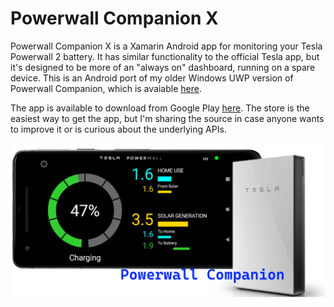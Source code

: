 # Powerwall Companion X
Powerwall Companion X is a Xamarin Android app for monitoring your Tesla Powerwall 2 battery. 
It has similar functionality to the official Tesla app, but it's designed to be 
more of an "always on" dashboard, running on a spare device. 
This is an Android port of my older Windows UWP version of Powerwall Companion, 
which is avaiable [here](https://github.com/tomhollander/PowerwallCompanion).

The app is available to download from Google Play [here](https://play.google.com/store/apps/details?id=com.thirtyhippos.powerwallcompanionx). 
The store is the easiest way to get the app, but I'm sharing the source in case anyone wants to improve it or is curious about the underlying APIs.

![Screenshot](./PowerwallCompanionX/StoreAssets/FeatureGraphic.png)